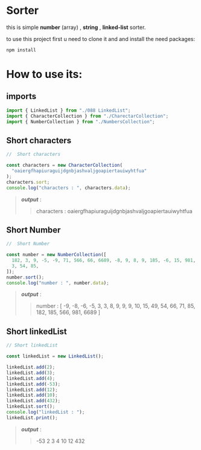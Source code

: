 # Sorter 
this is simple **number** (array) , **string** , **linked-list** sorter. 

to use this project first u need to clone it and and install the need packages:
```bash 
npm install
```
# How to use its:
## imports

```javascript
import { LinkedList } from "./088 LinkedList";
import { CharacterCollection } from "./CharectarCollection";
import { NumberCollection } from "./NumbersCollection";
```
## Short characters
```javascript
//  Short characters

const characters = new CharacterCollection(
  "oaiergfhapiuraguijdgnbjashvaljgoapiertauiwyhtfua"
);
characters.sort;
console.log("characters : ", characters.data);
```
> ***output*** :
>> characters :  oaiergfhapiuraguijdgnbjashvaljgoapiertauiwyhtfua
## Short Number
```javascript
//  Short Number

const number = new NumberCollection([
  182, 3, 9, -5, -9, 71, 566, 66, 6689, -8, 9, 8, 9, 185, -6, 15, 981, 49, 10,
  3, 54, 85,
]);
number.sort();
console.log("number : ", number.data);
```
> ***output*** :
>>number :  [
    -9,  -8,  -6,   -5,  3,   3,
     8,   9,   9,    9, 10,  15,
    49,  54,  66,   71, 85, 182,
   185, 566, 981, 6689
 ]
## Short linkedList

```javascript
// Short linkedList

const linkedList = new LinkedList();

linkedList.add(2);
linkedList.add(3);
linkedList.add(4);
linkedList.add(-53);
linkedList.add(12);
linkedList.add(10);
linkedList.add(432);
linkedList.sort();
console.log("linkedList : ");
linkedList.print();

```
> ***output*** :
>> -53
>> 2
>> 3
>> 4
>> 10
>> 12
>> 432


